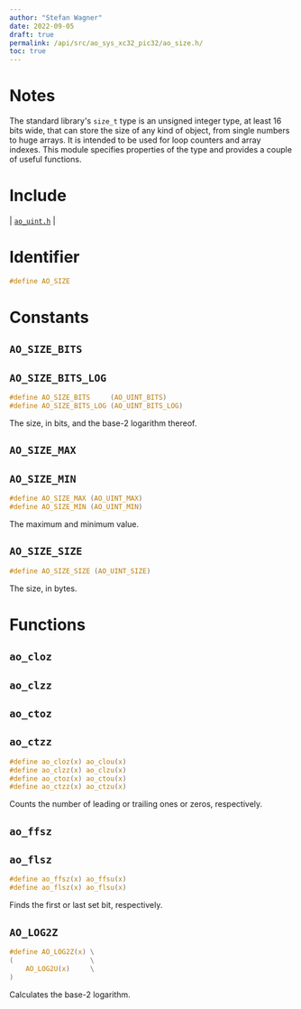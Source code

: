 ```yaml
---
author: "Stefan Wagner"
date: 2022-09-05
draft: true
permalink: /api/src/ao_sys_xc32_pic32/ao_size.h/
toc: true
---
```


# Notes

The standard library's `size_t` type is an unsigned integer type, at least 16 bits wide, that can store the size of any kind of object, from single numbers to huge arrays. It is intended to be used for loop counters and array indexes. This module specifies properties of the type and provides a couple of useful functions.

# Include

| [`ao_uint.h`](ao_uint.h.md) |

# Identifier

```c
#define AO_SIZE
```

# Constants

## `AO_SIZE_BITS`
## `AO_SIZE_BITS_LOG`

```c
#define AO_SIZE_BITS     (AO_UINT_BITS)
#define AO_SIZE_BITS_LOG (AO_UINT_BITS_LOG)
```

The size, in bits, and the base-2 logarithm thereof.

## `AO_SIZE_MAX`
## `AO_SIZE_MIN`

```c
#define AO_SIZE_MAX (AO_UINT_MAX)
#define AO_SIZE_MIN (AO_UINT_MIN)
```

The maximum and minimum value.

## `AO_SIZE_SIZE`

```c
#define AO_SIZE_SIZE (AO_UINT_SIZE)
```

The size, in bytes.

# Functions

## `ao_cloz`
## `ao_clzz`
## `ao_ctoz`
## `ao_ctzz`

```c
#define ao_cloz(x) ao_clou(x)
#define ao_clzz(x) ao_clzu(x)
#define ao_ctoz(x) ao_ctou(x)
#define ao_ctzz(x) ao_ctzu(x)
```

Counts the number of leading or trailing ones or zeros, respectively.

## `ao_ffsz`
## `ao_flsz`

```c
#define ao_ffsz(x) ao_ffsu(x)
#define ao_flsz(x) ao_flsu(x)
```

Finds the first or last set bit, respectively.

## `AO_LOG2Z`

```c
#define AO_LOG2Z(x) \
(                   \
    AO_LOG2U(x)     \
)
```

Calculates the base-2 logarithm.
